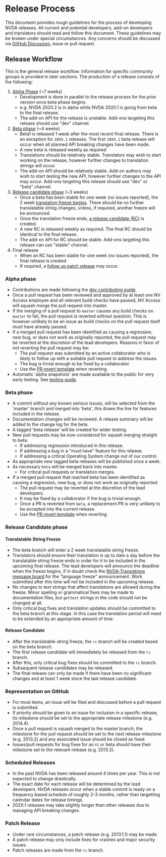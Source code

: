 # Release Process

This document provides rough guidelines for the process of developing NVDA releases.
All current and potential developers, add-on developers and translators should read and follow this document.
These guidelines may be broken under special circumstances.
Any concerns should be discussed via [GitHub Discussion](https://github.com/nvaccess/nvda/discussions), issue or pull request.

## Release Workflow

This is the general release workflow.
Information for specific community groups is provided in later sections.
The production of a release consists of the following:

1. [Alpha Phase](#alpha-phase) (~7 weeks)
   * Development is done in parallel to the release process for the prior version once beta phase begins.
   * e.g. NVDA 2020.2 is in alpha while NVDA 2020.1 is going from beta to the final release.
   * The add-on API for the release is unstable.
   Add-ons targeting this release should use "dev" channel.
1. [Beta phase](#beta-phase) (~4 weeks)
    * Beta1 is released 1 week after the most recent final release.
    There is an exception for `20XX.1` releases.
    The first `20XX.1` beta release will occur when all planned API breaking changes have been made.
    * A new beta is released weekly as required
    * Translations should be relatively stable.
    Translators may wish to start working on the release, however further changes to translation strings will occur.
    * The add-on API should be relatively stable.
    Add-on authors may wish to start testing the new API, however further changes to the API may occur.
    Add-ons targeting this release should use "dev" or "beta" channel.
1. [Release candidate phase](#Release-Candidate-phase) (~3 weeks)
    * Once a beta has been stable for one week (no issues reported), the 2 week [translation freeze begins](#translatable-string-freeze).
    There should be no further translatable string changes, unless, if required, another freeze will be announced.
    * Once the translation freeze ends, [a release candidate (RC)](#release-candidate) is created.
    * A new RC is released weekly as required.
    The final RC should be identical to the final release.
    * The add-on API for RC should be stable.
    Add-ons targeting this release can use "stable" channel.
1. Final release
    * When an RC has been stable for one week (no issues reported), the final release is created
    * If required, a [follow up patch release](#patch-release) may occur.

### Alpha phase

* Contributions are made following the [dev contributing guide](../dev/contributing.md).
* Once a pull request has been reviewed and approved by at least one NV Access employee and all relevant build checks have passed, NV Access will squash merge the pull request into master.
* If the merging of a pull request to `master` causes any build checks on `master` to fail, the pull request is reverted without question.
This is however unlikely to be an issue as build checks on the pull request itself must have already passed.
* If a merged pull request has been identified as causing a regression, new bug, or does not work as originally reported, the pull request may be reverted at the discretion of the lead developers.
Reasons in favor of not reverting the pull request may be:
  * The pull request was submitted by an active collaborator who is likely to follow up with a suitable pull request to address the issues.
  * The bug is trivial enough to be fixed by a collaborator.
  * Use the [PR revert template](../../.github/PULL_REQUEST_TEMPLATE/revert.md) when reverting.
* Automatic 'alpha snapshots' are made available to the public for very early testing. See [testing guide](../testing/contributing.md).

### Beta phase

* A commit without any known serious issues, will be selected from the 'master' branch and merged into 'beta', this draws the line for features included in the release.
* Documentation changes will be reviewed. A release summary will be added to the change log for the beta.
* A tagged 'beta release' will be created for wider testing.
* New pull requests may be now considered for squash merging straight to beta.
  * If addressing regression introduced in this release.
  * If addressing a bug in a "must have" feature for this release.
  * If addressing a critical Operating System change out of our control.
* As appropriate new tagged beta releases will be published once a week.
* As necessary `beta` will be merged back into master.
  * For critical pull requests or translation merges.
* If a merged pull request that reached beta has been identified as causing a regression, new bug, or does not work as originally reported:
  * The pull request may be reverted at the discretion of the lead developers.
  * It may be fixed by a collaborator if the bug is trivial enough.
  * Once a PR is reverted from `beta`, a replacement PR is very unlikely to be accepted into the current release.
  * Use the [PR revert template](../../.github/PULL_REQUEST_TEMPLATE/revert.md) when reverting.

### Release Candidate phase

#### Translatable String Freeze

* The beta branch will enter a 2 week translatable string freeze.
* Translators should ensure their translation is up to date a day before the translatable string freeze ends in order for it to be included in the upcoming final release.
The lead developers will announce the deadline when the freeze begins, if in doubt check the [NVDA-Translations message board](https://groups.io/g/nvda-translations/) for the "language freeze" announcement.
Work submitted after this time will not be included in the upcoming release.
* No changes to text strings that affect translations are allowed during the freeze. Minor spelling or grammatical fixes may be made to documentation files, but `gettext` strings in the code should not be changed at all.
* Only critical bug fixes and translation updates should be committed to the beta branch at this stage.
In this case the translation period will need to be extended by an appropriate amount of time.

#### Release Candidate

* After the translatable string freeze, the `rc` branch will be created based on the beta branch.
* The first release candidate will immediately be released from the `rc` branch.
* After this, only critical bug fixes should be committed to the `rc` branch.
* Subsequent release candidates may be released.
* The final release can only be made if there have been no significant changes and at least 1 week since the last release candidate.

### Representation on GitHub

* For most items, an issue will be filed and discussed before a pull request is submitted.
* If priority should be given to an issue for inclusion in a specific release, its milestone should be set to the appropriate release milestone (e.g. 2014.4).
* Once a pull request is squash merged to the master branch, the milestone for the pull request should be set to the next release milestone (e.g. 2013.2) and any associated issue should be closed as fixed.
* Issues/pull requests for bug fixes for an rc or beta should have their milestone set to the relevant release (e.g. 2013.2).

### Scheduled Releases

* In the past NVDA has been released around 4 times per year.
This is not expected to change drastically.
* The exact date for each release will be determined by the lead developers.
NVDA releases occur when a stable commit is ready on a frequency based schedule of roughly 2-3 months, rather than targetting calendar dates for release timings.
* 202X.1 releases may take slightly longer than other releases due to managing API breaking changes.

### Patch Release

* Under rare circumstances, a patch release (e.g. 2013.1.1) may be made.
* A patch release may only include fixes for crashes and major security issues.
* Patch releases are made from the `rc` branch.
